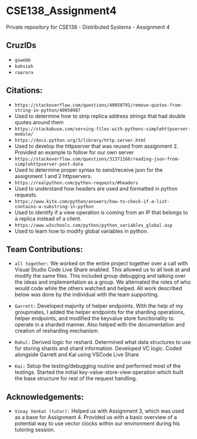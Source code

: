 # CSE138_Assignment4
Private repository for CSE138 - Distributed Systems - Assignment 4

## CruzIDs
* `gswebb`
* `kahsieh`
* `raarora`

## Citations:
* `https://stackoverflow.com/questions/40950791/remove-quotes-from-string-in-python/40950987`
* Used to determine how to strip replica address strings that had double quotes around them
* `https://stackabuse.com/serving-files-with-pythons-simplehttpserver-module/`
* `https://docs.python.org/3/library/http.server.html`
* Used to develop the httpserver that was reused from assignment 2. Provided an example to 
follow for our own server
* `https://stackoverflow.com/questions/31371166/reading-json-from-simplehttpserver-post-data`
* Used to determine proper syntax to send/receive json for the assignment 1 and 2 httpservers. 
* `https://realpython.com/python-requests/#headers`
* Used to understand how headers are used and formatted in python requests.
* `https://www.kite.com/python/answers/how-to-check-if-a-list-contains-a-substring-in-python`
* Used to identify if a view operation is coming from an IP that belongs to a replica instead of a client.
* `https://www.w3schools.com/python/python_variables_global.asp`
* Used to learn how to modify global variables in python.


## Team Contributions:
* `all together:`  We worked on the entire project together over a call with Visual Studio Code Live Share enabled. This allowed us to all look at and modify the same files. This included group debugging and talking over the ideas and implementation as a group. We alternated the roles of who would code while the others watched and helped. All work described below was done by the individual with the team supporting.

* `Garrett:` Developed majority of helper endpoints. With the help of my groupmates, I added the helper endpoints for the sharding operations, helper endpoints, and modified the keyvalue store functionality to operate in a sharded manner. Also helped with the documentation and creation of resharding mechanism.

* `Rahul:` Derived logic for reshard. Determined what data structures to use for storing shards and shard information. Developed VC logic. Coded alongside Garrett and Kai using VSCode Live Share

* `Kai:` Setup the testing/debugging routine and performed most of the testings. Started the initial key-value-store-view operation which built the base structure for rest of the request handling.


## Acknowledgements:
* `Vinay Venkat (tutor):` Helped us with Assignment 3, which was used as a base for Assignment 4. Provided us with a basic overview of a potential way to use vector clocks within our environment during his tutoring session. 